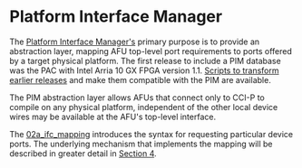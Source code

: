 # Platform Interface Manager

The [Platform Interface
Manager's](https://github.com/OPAE/opae-sdk/tree/master/platforms) primary
purpose is to provide an abstraction layer, mapping AFU top-level port
requirements to ports offered by a target physical platform. The first release
to include a PIM database was the PAC with Intel Arria 10 GX FPGA version
1.1. [Scripts to transform earlier
releases](https://github.com/OPAE/intel-fpga-bbb/tree/master/platform-ifc-mgr-compat)
and make them compatible with the PIM are available.

The PIM abstraction layer allows AFUs that connect only to CCI-P to compile on
any physical platform, independent of the other local device wires may be
available at the AFU's top-level interface.

The [02a_ifc_mapping](02a_ifc_mapping) introduces the syntax for requesting
particular device ports. The underlying mechanism that implements the mapping
will be described in greater detail in [Section 4](../04_local_memory).
